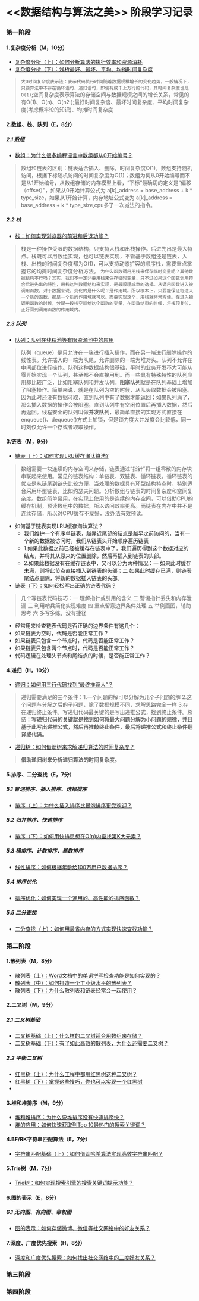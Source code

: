 # <<数据结构与算法之美>> 阶段学习记录
### 第一阶段
#### 1.复杂度分析（M，10分）
  - [复杂度分析（上）：如何分析算法的执行效率和资源消耗](https://time.geekbang.org/column/article/40036)
  - [复杂度分析（下）：浅析最好、最坏、平均、均摊时间复杂度](https://time.geekbang.org/column/article/40447)
  > `大O时间复杂度表示法：表示代码执行时间随着数据规模增长的变化趋势，一般情况下，只要算法中不存在循环语句、递归语句，即使有成千上万行的代码，其时间复杂度也是O(1)`;空间复杂度表示算法的存储空间与数据规模之间的增长关系，常见的有O(1)、O(n)、O(n2 );最好时间复杂度、最坏时间复杂度、平均时间复杂度(考虑概率论的知识)、均摊时间复杂度

#### 2.数组、栈、队列（E，8分）
##### 2.1 数组
  - [数组：为什么很多编程语言中数组都从0开始编号？](https://time.geekbang.org/column/article/40961)
  > 数组和链表的区别：链表适合插入、删除，时间复杂度O(1)，数组支持随机访问，根据下标随机访问的时间复杂度为O(1)；数组为何从0开始编号而不是从1开始编号，从数组存储的内存模型上看，“下标”最确切的定义是“偏移（offset）”，如果从0开始计算公式为 a[k]_address = base_address + k * type_size，如果从1开始计算，内存地址公式变为 a[k]_address = base_address + k * type_size,cpu多了一次减法的指令。
##### 2.2 栈
  - [栈：如何实现浏览器的前进和后退功能？](https://time.geekbang.org/column/article/41222)
  > 栈是一种操作受限的数据结构，只支持入栈和出栈操作。后进先出是最大特点。栈既可以用数组实现，也可以链表实现，不管基于数组还是链表，入栈、出栈的时间复杂度都为O(1)，可以支持动态扩容的顺序栈，需要重点掌握它的均摊时间复杂度分析方法。
  `为什么函数调用用栈来保存临时变量呢？其他数据结构不行吗？其实，我们不一定非要用栈来保存临时变量，只不过如果这个函数调用符合后进先出的特性，用栈这种数据结构来实现，是最顺理成章的选择。从调用函数进入被调用函数，对于数据来说，变化的是什么呢？是作用域。所以根本上，只要能保证每进入一个新的函数，都是一个新的作用域就可以。而要实现这个，用栈就非常方便。在进入被调用函数的时候，分配一段栈空间给这个函数的变量，在函数结束的时候，将栈顶复位，正好回到调用函数的作用域内。`
##### 2.3 队列
  - [队列：队列在线程池等有限资源池中的应用](https://time.geekbang.org/column/article/41330)
  > 队列（queue）是只允许在一端进行插入操作，而在另一端进行删除操作的线性表。允许插入的一端为队尾，允许删除的一端为堆对头。队列不允许在中间部位进行操作。队列这种数据结构很基础，平时的业务开发不大可能从零开始实现一个队列，甚至都不会直接用到。而一些具有特殊特性的队列应用却比较广泛，比如阻塞队列和并发队列。**阻塞队列**就是在队列基础上增加了阻塞操作。简单来说，就是在队列为空的时候，从队头取数据会被阻塞。因为此时还没有数据可取，直到队列中有了数据才能返回；如果队列满了，那么插入数据的操作会被阻塞，直到队列中有空闲位置后再插入数据，然后再返回。线程安全的队列叫做**并发队列**，最简单直接的实现方式直接在enqueue()、dequeue()方式上加锁，但是锁力度大并发度会比较低，同一时刻仅允许一个存或者取取操作。
  
#### 3.链表（M，9分）
  - [链表（上）：如何实现LRU缓存淘汰算法?](https://time.geekbang.org/column/article/41013)
  > 数组需要一块连续的内存空间来存储，链表通过“指针”将一组零散的内存块串联起来使用。常见的链表结构：单链表、双链表、循环链表。循环链表的优点是从链尾到链头比较方便，当处理的数据具有环型结构特点时，特别适合采用环型链表，比如约瑟夫问题。分析数组与链表的时间复杂度和空间复杂度。数组简单易用，在实现上使用的是连续的内存空间，可以借助CPU的缓存机制，预读数组中的数据，所以访问效率更高。而链表在内存中并不是连续存储，所以对CPU缓存不友好，没办法有效预读。
  - 如何基于链表实现LRU缓存淘汰算法？
    - 我们维护一个有序单链表，越靠近尾部的结点是越早之前访问的，当有一个新的数据被访问时，我们从链表头开始顺序遍历链表
    - 1.如果此数据之前已经被缓存在链表中了，我们遍历得到这个数据对应的结点，并将其从原来的位置删除，然后再插入到链表的头部。
    - 2.如果此数据没有在缓存链表中，又可以分为两种情况：一 如果此时缓存未满，则将此节点直接插入到链表的头部；二 如果此时缓存已满，则链表尾结点删除，将新的数据插入链表的头部。
  - [链表（下）：如何轻松写出正确的链表代码？](https://time.geekbang.org/column/article/41149)
  > 几个写链表代码技巧：一 理解指针或引用的含义 二 警惕指针丢失和内存泄漏 三 利用哨兵简化实现难度 四 重点留意边界条件处理 五 举例画图，辅助思考 六 多写多练，没有捷径
  - 经常用来检查链表代码是否正确的边界条件有这几个：
  - 如果链表为空时，代码是否能正常工作？
  - 如果链表只包含一个节点时，代码是否能正常工作？
  - 如果链表只包含两个节点时，代码是否能正常工作？
  - 代码逻辑在处理头节点和尾结点的时候，是否能正常工作？



#### 4.递归（H，10分）
  - [递归：如何用三行代码找到“最终推荐人”？](https://time.geekbang.org/column/article/41440)
  > 递归需要满足的三个条件：1.一个问题的解可以分解为几个子问题的解 2.这个问题与分解之后的子问题，除了数据规模不同，求解思路完全一样 3.存在递归终止条件。写递归代码最关键的是写出递推公式，找到终止条件。总结：**写递归代码的关键就是找到如何将最大问题分解为小问题的规律，并且基于此写出递推公式，然后再推敲终止条件，最后将递推公式和终止条件翻译成代码。**
  - [递归树：如何借助树来求解递归算法的时间复杂度？](https://time.geekbang.org/column/article/69388)
  > **借助递归树来分析递归算法的时间复杂度。**

#### 5.排序、二分查找（E，7分）
##### 5.1 冒泡排序、插入排序、选择排序
  - [排序（上）：为什么插入排序比冒泡排序更受欢迎？](https://time.geekbang.org/column/article/41802)
##### 5.2 归并排序、快速排序
  - [排序（下）：如何用快排思想在O(n)内查找第K大元素？](https://time.geekbang.org/column/article/41913)
##### 5.3 桶排序、计数排序、基数排序
  - [线性排序：如何根据年龄给100万用户数据排序？](https://time.geekbang.org/column/article/42038)
##### 5.4 排序优化
  - [排序优化：如何实现一个通用的、高性能的排序函数？](https://time.geekbang.org/column/article/42359)
##### 5.5 二分查找
  - [二分查找（上）：如何用最省内存的方式实现快速查找功能？](https://time.geekbang.org/column/article/42520)

### 第二阶段
#### 1.散列表（M，8分）
  - [散列表（上）：Word文档中的单词拼写检查功能是如何实现的？](https://github.com/iostalks/Algorithms/blob/master/64233)
  - [散列表（中）：如何打造一个工业级水平的散列表？](https://time.geekbang.org/column/article/64586)
  - [散列表（下）：为什么散列表和链表经常会一起使用？](https://time.geekbang.org/column/article/64858)
#### 2.二叉树（M，9分）
##### 2.1 二叉树基础
  - [二叉树基础（上）：什么样的二叉树适合用数组来存储？](https://time.geekbang.org/column/article/67856)
  - [二叉树基础（下）：有了如此高效的散列表，为什么还需要二叉树？](https://time.geekbang.org/column/article/68334)
##### 2.2 平衡二叉树
  - [红黑树（上）：为什么工程中都用红黑树这种二叉树？](https://time.geekbang.org/column/article/68638)
  - [红黑树（下）：掌握这些技巧，你也可以实现一个红黑树](https://time.geekbang.org/column/article/68976)
  - 
#### 3.堆和堆排序（M，9分）
  - [堆和堆排序：为什么说堆排序没有快速排序快？](https://time.geekbang.org/column/article/69913)
  - [堆的应用：如何快速获取到Top 10最热门的搜索关键词？](https://time.geekbang.org/column/article/70187)
#### 4.BF/RK字符串匹配算法（E，7分）
  - [字符串匹配基础（上）：如何借助哈希算法实现高效字符串匹配？](https://time.geekbang.org/column/article/71187)
#### 5.Trie树（M，7分）
  - [Trie树：如何实现搜索引擎的搜索关键词提示功能？](https://time.geekbang.org/column/article/72414)
#### 6.图的表示（E，8分）
##### 6.1 无向图、有向图、带权图
  - [图的表示：如何存储微博、微信等社交网络中的好友关系？](https://time.geekbang.org/column/article/70537)
#### 7.深度、广度优先搜索（H，8分）
  - [深度和广度优先搜索：如何找出社交网络中的三度好友关系？](https://time.geekbang.org/column/article/70891)

### 第三阶段


### 第四阶段
